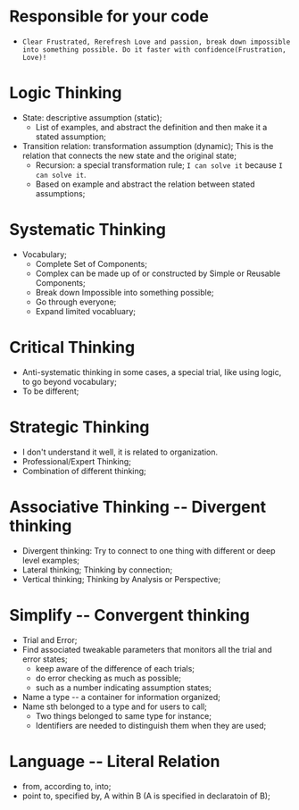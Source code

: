 # Responsible for your code

* `Clear Frustrated, Rerefresh Love and passion, break down impossible into
  something possible. Do it faster with confidence(Frustration, Love)!`

# Logic Thinking

* State: descriptive assumption (static); 
	* List of examples, and abstract the definition and then make it a stated assumption;
* Transition relation: transformation assumption (dynamic); This is the relation that connects the new state and the original state;
	* Recursion: a special transformation rule; `I can solve it` because `I can solve it`.
	* Based on example and abstract the relation between stated assumptions;

# Systematic Thinking

* Vocabulary;
	* Complete Set of Components;
	* Complex can be made up of or constructed by Simple or Reusable Components;
	* Break down Impossible into something possible;
	* Go through everyone;
	* Expand limited vocabluary;

# Critical Thinking

* Anti-systematic thinking in some cases, a special trial, like using logic, to go beyond vocabulary;
* To be different;

# Strategic Thinking

* I don't understand it well, it is related to organization.
* Professional/Expert Thinking;
* Combination of different thinking;

# Associative Thinking -- Divergent thinking

* Divergent thinking: Try to connect to one thing with different or deep level examples;
* Lateral thinking; Thinking by connection;
* Vertical thinking; Thinking by Analysis or Perspective;

# Simplify -- Convergent thinking

* Trial and Error;
* Find associated tweakable parameters that monitors all the trial and error states;
	* keep aware of the difference of each trials;
	* do error checking as much as possible;
	* such as a number indicating assumption states;
* Name a type -- a container for information organized;
* Name sth belonged to a type and for users to call; 
	* Two things belonged to same type for instance;
	* Identifiers are needed to distinguish them when they are used;


# Language -- Literal Relation

* from, according to, into;
* point to, specified by, A within B (A is specified in declaratoin of B);
